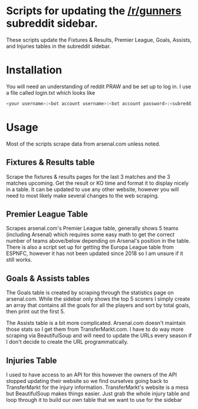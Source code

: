 # Scripts for updating the [/r/gunners](https://old.reddit.com/r/gunners) subreddit sidebar.

These scripts update the Fixtures & Results, Premier League, Goals, Assists, and Injuries tables in the subreddit sidebar.

# Installation

You will need an understanding of reddit PRAW and be set up to log in. I use a file called login.txt which looks like

```bash
<your username>:<bot account username>:<bot account password>:<subreddit>:<user agent>
```

# Usage
Most of the scripts scrape data from arsenal.com unless noted.

## Fixtures & Results table
Scrape the fixtures & results pages for the last 3 matches and the 3 matches upcoming.
Get the result or KO time and format it to display nicely in a table.
It can be updated to use any other website, however you will need to most likely make several changes to the web scraping.

## Premier League Table
Scrapes arsenal.com's Premier League table, generally shows 5 teams (including Arsenal) which requires some easy math to get the correct number of teams above/below depending on Arsenal's position in the table.
There is also a script set up for getting the Europa League table from ESPNFC, however it has not been updated since 2018 so I am unsure if it still works.

## Goals & Assists tables
The Goals table is created by scraping through the statistics page on arsenal.com. While the sidebar only shows the top 5 scorers I simply create an array that contains all the goals for all the players and sort by total goals, then print out the first 5.

The Assists table is a bit more complicated. Arsenal.com doesn't maintain those stats so I get them from TransferMarkt.com. I have to do way more scraping via BeautifulSoup and will need to update the URLs every season if I don't decide to create the URL programmatically.

## Injuries Table
I used to have access to an API for this however the owners of the API stopped updating their website so we find ourselves going back to TransferMarkt for the injury information.
TransferMarkt's website is a mess but BeautifulSoup makes things easier. Just grab the whole injury table and loop through it to build our own table that we want to use for the sidebar
